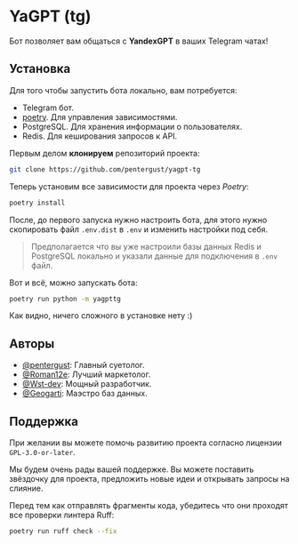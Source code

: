 # YaGPT (tg)

Бот позволяет вам общаться с **YandexGPT** в ваших Telegram чатах!

## Установка

Для того чтобы запустить бота локально, вам потребуется:

- Telegram бот.
- [poetry](https://python-poetry.org). Для управления зависимостями.
- PostgreSQL. Для хранения информации о пользователях.
- Redis. Для кеширования запросов к API.

Первым делом **клонируем** репозиторий проекта:

```sh
git clone https://github.com/pentergust/yagpt-tg
```

Теперь установим все зависимости для проекта через *Poetry*:

```sh
poetry install
```

После, до первого запуска нужно настроить бота, для этого нужно скопировать
файл `.env.dist` в `.env` и изменить настройки под себя.

> Предполагается что вы уже настроили базы данных Redis и PostgreSQL локально
> и указали данные для подключения в `.env` файл.

Вот и всё, можно запускать бота:

```sh
poetry run python -m yagpttg
```

Как видно, ничего сложного в установке нету :)

## Авторы

- [@pentergust](https://www.github.com/pentergust): Главный суетолог.
- [@Roman12e](https://github.com/Roman12e): Лучший маркетолог.
- [@Wst-dev](https://github.com/Wst-dev): Мощный разработчик.
- [@Geogarti](https://github.com/Geogarti): Маэстро баз данных.

## Поддержка

При желании вы можете помочь развитию проекта согласно лицензии `GPL-3.0-or-later`.

Мы будем очень рады вашей поддержке. Вы можете поставить звёздочку для проекта,
предложить новые идеи и открывать запросы на слияние.

Перед тем как отправлять фрагменты кода, убедитесь что они проходят все
проверки линтера Ruff:

```sh
poetry run ruff check --fix
```
